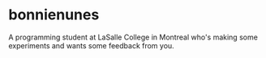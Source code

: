 # bonnienunes
A programming student at LaSalle College in Montreal who's making some experiments and wants some feedback from you.
